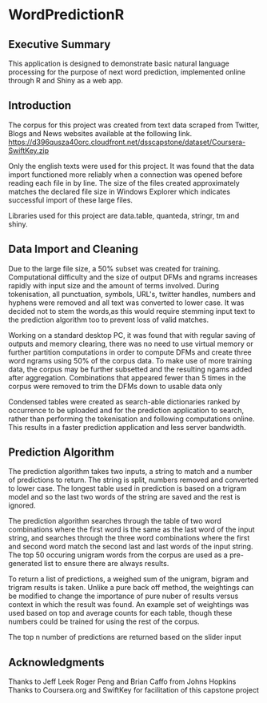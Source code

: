 # WordPredictionR

## Executive Summary
This application is designed to demonstrate basic natural language processing for the purpose of next word prediction, implemented online through R and Shiny as a web app.


## Introduction
The corpus for this project was created from text data scraped from Twitter, Blogs and News websites available at the following link. https://d396qusza40orc.cloudfront.net/dsscapstone/dataset/Coursera-SwiftKey.zip

Only the english texts were used for this project. It was found that the data import functioned more reliably when a connection was opened before reading each file in by line. The size of the files created approximately matches the declared file size in Windows Explorer which indicates successful import of these large files.

Libraries used for this project are data.table, quanteda, stringr, tm and shiny.

## Data Import and Cleaning
Due to the large file size, a 50% subset was created for training. Computational difficulty and the size of output DFMs and ngrams increases rapidly with input size and the amount of terms involved. 
During tokenisation, all punctuation, symbols, URL's, twitter handles, numbers and hyphens were removed and all text was converted to lower case. It was decided not to stem the words,as this would require stemming input text to the prediction algorithm too to prevent loss of valid matches.

Working on a standard desktop PC, it was found that with regular saving of outputs and memory clearing, there was no need to use virtual memory or further partition computations in order to compute DFMs and create three word ngrams using 50% of the corpus data. To make use of more training data, the corpus may be further subsetted and the resulting ngams added after aggregation. Combinations that appeared fewer than 5 times in the corpus were removed to trim the DFMs down to usable data only


Condensed tables were created as search-able dictionaries ranked by occurrence to be uploaded and for the prediction application to search, rather than performing the tokenisation and following computations online. This results in a faster prediction application and less server bandwidth.

## Prediction Algorithm 
The prediction algorithm takes two inputs, a string to match and a number of predictions to return.
The string is split, numbers removed and converted to lower case. The longest table used in prediction is based on a trigram model and so the last two words of the string are saved and the rest is ignored.

The prediction algorithm searches through the table of two word combinations where the first word is the same as the last word of the input string, and searches through the three word combinations where the first and second word match the second last and last words of the input string. The top 50 occuring unigram words from the corpus are used as a pre-generated list to ensure there are always results.

To return a list of predictions, a weighed sum of the unigram, bigram and trigram results is taken. Unlike a pure back off method, the weightings can be modified to change the importance of pure nuber of results versus context in which the result was found. An example set of weightings was used based on top and average counts for each table, though these numbers could be trained for using the rest of the corpus.

The top n number of predictions are returned based on the slider input


## Acknowledgments
Thanks to Jeff Leek Roger Peng and Brian Caffo from Johns Hopkins
Thanks to Coursera.org and SwiftKey for facilitation of this capstone project
